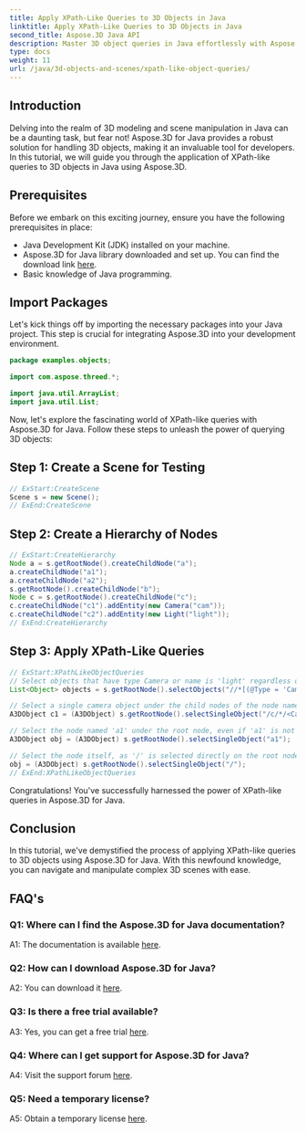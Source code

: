 ```yaml
---
title: Apply XPath-Like Queries to 3D Objects in Java
linktitle: Apply XPath-Like Queries to 3D Objects in Java
second_title: Aspose.3D Java API
description: Master 3D object queries in Java effortlessly with Aspose.3D. Apply XPath-like queries, manipulate scenes, and elevate your 3D development.
type: docs
weight: 11
url: /java/3d-objects-and-scenes/xpath-like-object-queries/
---
```

## Introduction

Delving into the realm of 3D modeling and scene manipulation in Java can be a daunting task, but fear not! Aspose.3D for Java provides a robust solution for handling 3D objects, making it an invaluable tool for developers. In this tutorial, we will guide you through the application of XPath-like queries to 3D objects in Java using Aspose.3D.

## Prerequisites

Before we embark on this exciting journey, ensure you have the following prerequisites in place:

- Java Development Kit (JDK) installed on your machine.
- Aspose.3D for Java library downloaded and set up. You can find the download link [here](https://releases.aspose.com/3d/java/).
- Basic knowledge of Java programming.

## Import Packages

Let's kick things off by importing the necessary packages into your Java project. This step is crucial for integrating Aspose.3D into your development environment.

```java
package examples.objects;

import com.aspose.threed.*;

import java.util.ArrayList;
import java.util.List;
```

Now, let's explore the fascinating world of XPath-like queries with Aspose.3D for Java. Follow these steps to unleash the power of querying 3D objects:

## Step 1: Create a Scene for Testing

```java
// ExStart:CreateScene
Scene s = new Scene();
// ExEnd:CreateScene
```

## Step 2: Create a Hierarchy of Nodes

```java
// ExStart:CreateHierarchy
Node a = s.getRootNode().createChildNode("a");
a.createChildNode("a1");
a.createChildNode("a2");
s.getRootNode().createChildNode("b");
Node c = s.getRootNode().createChildNode("c");
c.createChildNode("c1").addEntity(new Camera("cam"));
c.createChildNode("c2").addEntity(new Light("light"));
// ExEnd:CreateHierarchy
```

## Step 3: Apply XPath-Like Queries

```java
// ExStart:XPathLikeObjectQueries
// Select objects that have type Camera or name is 'light' regardless of their location.
List<Object> objects = s.getRootNode().selectObjects("//*[(@Type = 'Camera') or (@Name = 'light')]");

// Select a single camera object under the child nodes of the node named 'c' under the root node
A3DObject c1 = (A3DObject) s.getRootNode().selectSingleObject("/c/*/<Camera>");

// Select the node named 'a1' under the root node, even if 'a1' is not a directly child node
A3DObject obj = (A3DObject) s.getRootNode().selectSingleObject("a1");

// Select the node itself, as '/' is selected directly on the root node
obj = (A3DObject) s.getRootNode().selectSingleObject("/");
// ExEnd:XPathLikeObjectQueries
```

Congratulations! You've successfully harnessed the power of XPath-like queries in Aspose.3D for Java.

## Conclusion

In this tutorial, we've demystified the process of applying XPath-like queries to 3D objects using Aspose.3D for Java. With this newfound knowledge, you can navigate and manipulate complex 3D scenes with ease.

## FAQ's

### Q1: Where can I find the Aspose.3D for Java documentation?

A1: The documentation is available [here](https://reference.aspose.com/3d/java/).

### Q2: How can I download Aspose.3D for Java?

A2: You can download it [here](https://releases.aspose.com/3d/java/).

### Q3: Is there a free trial available?

A3: Yes, you can get a free trial [here](https://releases.aspose.com/).

### Q4: Where can I get support for Aspose.3D for Java?

A4: Visit the support forum [here](https://forum.aspose.com/c/3d/18).

### Q5: Need a temporary license?

A5: Obtain a temporary license [here](https://purchase.aspose.com/temporary-license/).
